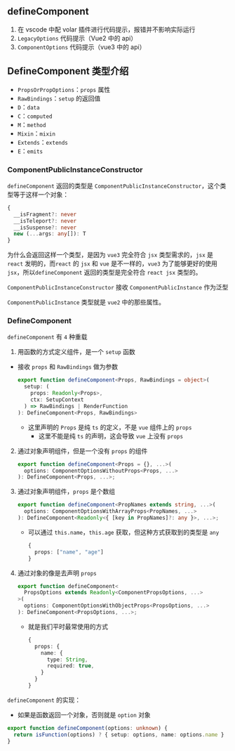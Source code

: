 ## defineComponent
1. 在 vscode 中配 volar 插件进行代码提示，报错并不影响实际运行
2. `LegacyOptions` 代码提示（Vue2 中的 api）
3. `ComponentOptions` 代码提示（vue3 中的 api）

## DefineComponent 类型介绍

- `PropsOrPropOptions`：`props` 属性
- `RawBindings`：`setup` 的返回值
- `D`：`data`
- `C`：`computed`
- `M`：`method`
- `Mixin`：`mixin`
- `Extends`：`extends`
- `E`：`emits`

### ComponentPublicInstanceConstructor
`defineComponent` 返回的类型是 `ComponentPublicInstanceConstructor`，这个类型等于这样一个对象：

```ts
{
  __isFragment?: never
  __isTeleport?: never
  __isSuspense?: never
  new (...args: any[]): T
}
```

为什么会返回这样一个类型，是因为 `vue3` 完全符合 `jsx` 类型需求的，`jsx` 是 `react` 发明的，而`react` 的 `jsx` 和 `vue` 是不一样的，`vue3` 为了能够更好的使用 `jsx`，所以`defineComponent` 返回的类型是完全符合 `react jsx` 类型的。

`ComponentPublicInstanceConstructor` 接收 `ComponentPublicInstance` 作为泛型

`ComponentPublicInstance` 类型就是 `vue2` 中的那些属性。

### DefineComponent

`defineComponent` 有 `4` 种重载

1. 用函数的方式定义组件，是一个 `setup` 函数
  - 接收 `props` 和 `RawBindings` 做为参数
    ```ts
    export function defineComponent<Props, RawBindings = object>(
      setup: (
        props: Readonly<Props>,
        ctx: SetupContext
      ) => RawBindings | RenderFunction
    ): DefineComponent<Props, RawBindings>
    ```
    - 这里声明的 `Props` 是纯 `ts` 的定义，不是 `vue` 组件上的  `props`
      - 这里不能是纯 `ts` 的声明，这会导致 `vue` 上没有 `props`

2. 通过对象声明组件，但是一个没有 `props` 的组件    
    ```ts
    export function defineComponent<Props = {}, ...>(
      options: ComponentOptionsWithoutProps<Props, ...>
    ): DefineComponent<Props, ...>;
    ```
    
3. 通过对象声明组件，`props` 是个数组
    ```ts
    export function defineComponent<PropNames extends string, ...>(
      options: ComponentOptionsWithArrayProps<PropNames, ...>
    ): DefineComponent<Readonly<{ [key in PropNames]?: any }>, ...>;
    ```
    - 可以通过 `this.name`，`this.age` 获取，但这种方式获取到的类型是 `any`
      ```ts
      {
        props: ["name", "age"]
      }
      ```

4.  通过对象的像是去声明 `props`
    ```ts
    export function defineComponent<
      PropsOptions extends Readonly<ComponentPropsOptions, ...>
    >(
      options: ComponentOptionsWithObjectProps<PropsOptions, ...>
    ): DefineComponent<PropsOptions, ...>;

    ```
    - 就是我们平时最常使用的方式
      ```ts
      {
        props: {
          name: {
            type: String,
            required: true,
          }
        }
      }
      ```

`defineComponent` 的实现：
  - 如果是函数返回一个对象，否则就是 `option` 对象
  ```ts
  export function defineComponent(options: unknown) {
    return isFunction(options) ? { setup: options, name: options.name } : options
  }
  ```
